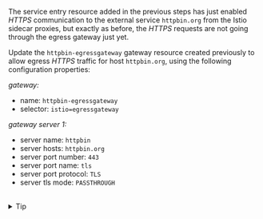 The service entry resource added in the previous steps has just enabled *HTTPS* communication to the external
service `httpbin.org` from the Istio sidecar proxies, but exactly as before,
the *HTTPS* requests are not going through the egress gateway just yet.


Update the `httpbin-egressgateway` gateway resource created previously to allow egress
*HTTPS* traffic for host `httpbin.org`, using the following configuration properties:

*gateway:*
- name: `httpbin-egressgateway`
- selector: `istio=egressgateway`

*gateway server 1:*
- server name: `httpbin`
- server hosts: `httpbin.org`
- server port number: `443`
- server port name: `tls`
- server port protocol: `TLS`
- server tls mode: `PASSTHROUGH`


<br>
<details><summary>Tip</summary>

```plain
apiVersion: networking.istio.io/v1alpha3
kind: Gateway
metadata:
  name: istio-egressgateway
spec:
  selector:
    istio: egressgateway
  servers:
  - port:
      number: // TODO
      name: // TODO
      protocol: // TODO
    hosts:
    - // TODO
    tls:
      mode: // TODO
```{{copy}}
</details>

<br>
<details><summary>Solution</summary>

```plain
apiVersion: networking.istio.io/v1alpha3
kind: Gateway
metadata:
  name: httpbin-egressgateway
spec:
  selector:
    istio: egressgateway
  servers:
  - name: httpbin
    port:
      number: 443
      name: tls
      protocol: TLS
    hosts:
    - httpbin.org
    tls:
      mode: PASSTHROUGH
```{{copy}}
</details>
